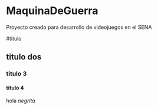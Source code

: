 # MaquinaDeGuerra
Proyecto creado para desarrollo de videojuegos en el SENA


#titulo
## titulo dos
### titulo 3
#### titulo 4

hola *negrita*
